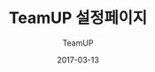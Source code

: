 ---
title: TeamUP 설정페이지
subtitle: TeamUP
layout: default
modal-id: 8
date: 2017-03-13
img: 170313_5.jpg
thumbnail: 170313_5.png
alt: image-alt
project-date: 2017-03-13
site: <a href="https://tmup.com/team" target="_blank">Go</a>
category: homepage
description: jquery/html/css

---